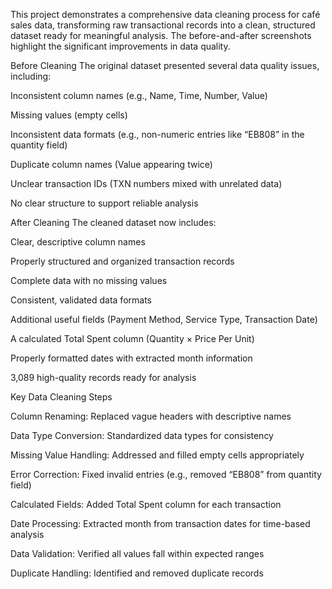 This project demonstrates a comprehensive data cleaning process for café sales data, transforming raw transactional records into a clean, structured dataset ready for meaningful analysis. The before-and-after screenshots highlight the significant improvements in data quality.

Before Cleaning
The original dataset presented several data quality issues, including:

Inconsistent column names (e.g., Name, Time, Number, Value)

Missing values (empty cells)

Inconsistent data formats (e.g., non-numeric entries like “EB808” in the quantity field)

Duplicate column names (Value appearing twice)

Unclear transaction IDs (TXN numbers mixed with unrelated data)

No clear structure to support reliable analysis

After Cleaning
The cleaned dataset now includes:

Clear, descriptive column names

Properly structured and organized transaction records

Complete data with no missing values

Consistent, validated data formats

Additional useful fields (Payment Method, Service Type, Transaction Date)

A calculated Total Spent column (Quantity × Price Per Unit)

Properly formatted dates with extracted month information

3,089 high-quality records ready for analysis

Key Data Cleaning Steps

Column Renaming: Replaced vague headers with descriptive names

Data Type Conversion: Standardized data types for consistency

Missing Value Handling: Addressed and filled empty cells appropriately

Error Correction: Fixed invalid entries (e.g., removed “EB808” from quantity field)

Calculated Fields: Added Total Spent column for each transaction

Date Processing: Extracted month from transaction dates for time-based analysis

Data Validation: Verified all values fall within expected ranges

Duplicate Handling: Identified and removed duplicate records
